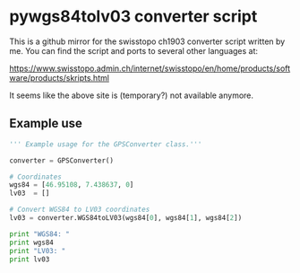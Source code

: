 # pywgs84tolv03 converter script

This is a github mirror for the swisstopo ch1903 converter script written by me. You can find the script and ports to several other languages at: 

https://www.swisstopo.admin.ch/internet/swisstopo/en/home/products/software/products/skripts.html

It seems like the above site is (temporary?) not available anymore. 


## Example use

```python
''' Example usage for the GPSConverter class.'''

converter = GPSConverter()

# Coordinates
wgs84 = [46.95108, 7.438637, 0]
lv03  = []

# Convert WGS84 to LV03 coordinates
lv03 = converter.WGS84toLV03(wgs84[0], wgs84[1], wgs84[2])

print "WGS84: "
print wgs84
print "LV03: "
print lv03
```
